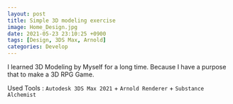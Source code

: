 ```yaml
---
layout: post
title: Simple 3D modeling exercise
image: Home_Design.jpg
date: 2021-05-23 23:10:25 +0900
tags: [Design, 3DS Max, Arnold]
categories: Develop
---
```

I learned 3D Modeling by Myself for a long time. Because I have a purpose that to make a 3D RPG Game.

Used Tools : `Autodesk 3DS Max 2021` + `Arnold Renderer` + `Substance Alchemist`